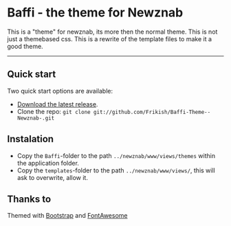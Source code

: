 # Baffi - the theme for Newznab
This is a "theme" for newznab, its more then the normal theme. This is not just a themebased css. This is a rewrite of the template files to make it a good theme.



----------



## Quick start

Two quick start options are available:

* [Download the latest release](https://github.com/Frikish/Baffi-Theme--Newznab-/zipball/master).
* Clone the repo: `git clone git://github.com/Frikish/Baffi-Theme--Newznab-.git`



## Instalation


* Copy the `Baffi`-folder to the path `../newznab/www/views/themes` within the application folder.
* Copy the `templates`-folder to the path `../newznab/www/views/`, this will ask to overwrite, allow it.



## Thanks to

Themed with [Bootstrap](http://getbootstrap.com) and [FontAwesome](http://fortawesome.github.com/Font-Awesome/)
